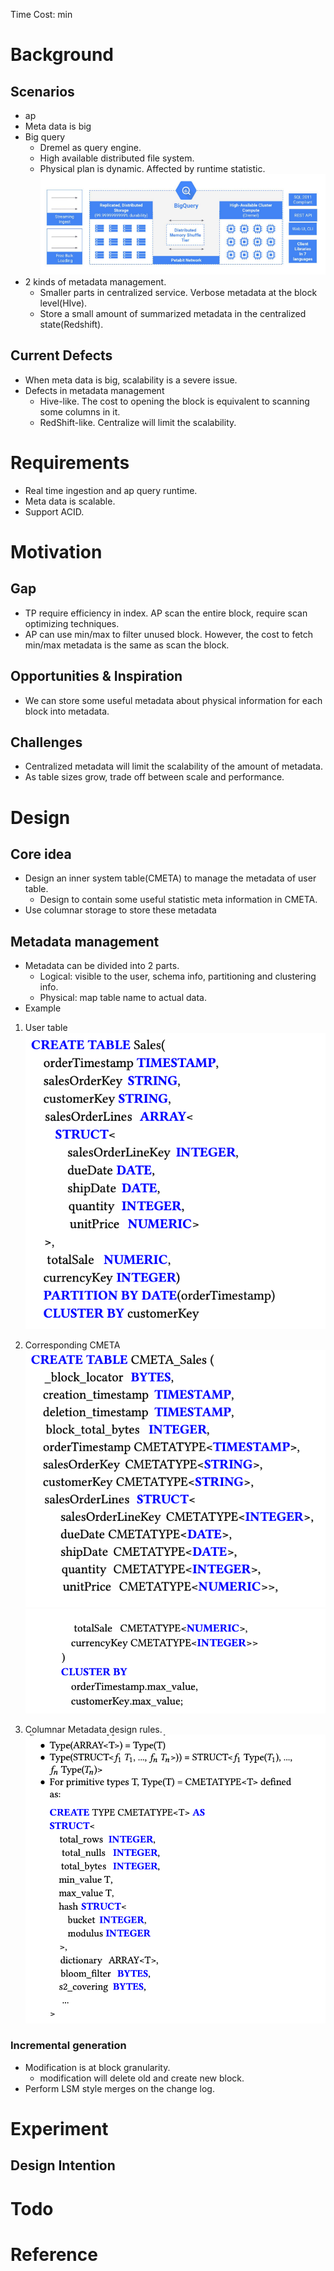 Time Cost: min
# Background
## Scenarios
* ap
* Meta data is big
* Big query
	* Dremel as query engine.
	* High available distributed file system.
	* Physical plan is dynamic. Affected by runtime statistic.
![](../../ref/pics/Pasted%20image%2020231129231722.png)
* 2 kinds of metadata management.
	* Smaller parts in centralized service. Verbose metadata at the block level(HIve).
	* Store a small amount of summarized metadata in the centralized state(Redshift).

## Current Defects
* When meta data is big, scalability is a severe issue.
* Defects in metadata management
	* Hive-like. The cost to opening the block is equivalent to scanning some columns in it.
	* RedShift-like. Centralize will limit the scalability.

# Requirements
* Real time ingestion and ap query runtime.
* Meta data is scalable.
* Support ACID.


# Motivation
## Gap 
* TP require efficiency in index. AP scan the entire block, require scan optimizing techniques.
* AP can use min/max to filter unused block. However, the cost to fetch min/max metadata is the same as scan the block.

## Opportunities & Inspiration
* We can store some useful metadata about physical information for each block into metadata.


## Challenges
* Centralized metadata will limit the scalability of the amount of metadata.
* As table sizes grow, trade off between scale and performance.


# Design
## Core idea
* Design an inner system table(CMETA) to manage the metadata of user table.
	* Design to contain some useful statistic meta information in CMETA.
* Use columnar storage to store these metadata

## Metadata management
* Metadata can be divided into 2 parts.
	* Logical: visible to the user, schema info, partitioning and clustering info.
	* Physical: map table name to actual data.
* Example
1. User table
![](../../ref/pics/Pasted%20image%2020231130114744.png)
2. Corresponding  CMETA
![](../../ref/pics/Pasted%20image%2020231130114832.png)
![](../../ref/pics/Pasted%20image%2020231130114841.png)

3. Columnar Metadata design rules.
![](../../ref/pics/Pasted%20image%2020231130114933.png)

### Incremental generation
* Modification is at block granularity.
	* modification will delete old and create new block.
* Perform LSM style merges on the change log.


# Experiment
## Design Intention


# Todo


# Reference
